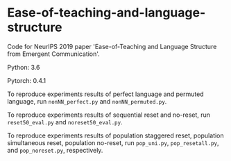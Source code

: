# Ease-of-teaching-and-language-structure
Code for NeurIPS 2019 paper 'Ease-of-Teaching and Language Structure from Emergent Communication'.

Python: 3.6

Pytorch: 0.4.1

To reproduce experiments results of perfect language and permuted language, run `nonNN_perfect.py` and `nonNN_permuted.py`.

To reproduce experiments results of sequential reset and no-reset, run `reset50_eval.py` and `noreset50_eval.py`.

To reproduce experiments results of population staggered reset, population simultaneous reset, population no-reset, run `pop_uni.py`, `pop_resetall.py`, and `pop_noreset.py`, respectively.

